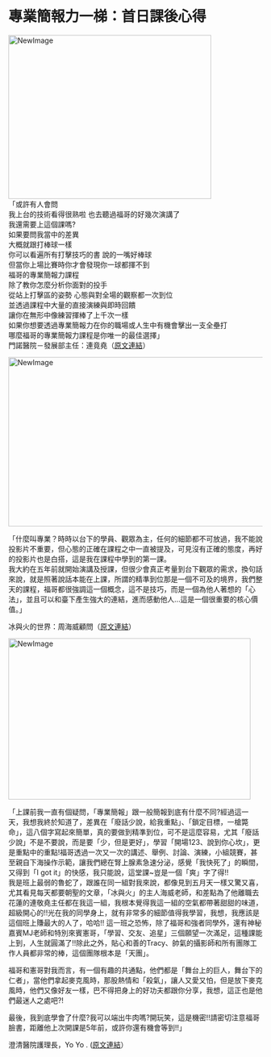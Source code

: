 # 專業簡報力一梯：首日課後心得 

<p><img alt="NewImage" border="0" height="325" src="https://lh3.googleusercontent.com/--EfdGnvVzqs/VkZx-FHNGuI/AAAAAAAATRo/fURwSKIsVBI/NewImage.png?imgmax=800" title="NewImage.png" width="402"/><br/>「或許有人會問<br/>我上台的技術看得很熟啦 也去聽過福哥的好幾次演講了<br/>我還需要上這個課嗎?<br/>如果要問我當中的差異<br/>大概就跟打棒球一樣<br/>你可以看遍所有打擊技巧的書 說的一嘴好棒球<br/>但當你上場比賽時你才會發現你一球都揮不到<br/>福哥的專業簡報力課程<br/>除了教你怎麼分析你面對的投手<br/>從站上打擊區的姿勢 心態與對全場的觀察都一次到位<br/>並透過課程中大量的直接演練與即時回饋<br/>讓你在無形中像練習揮棒了上千次一樣<br/>如果你想要透過專業簡報力在你的職場或人生中有機會擊出一支全壘打<br/>哪麼福哥的專業簡報力課程是你唯一的最佳選擇」<br/>門諾醫院－發展部主任：連竟堯（<a href="http://hualienstone.com/2679">原文連結</a>）</p>
<p><a name="more"></a></p>
<p><img alt="NewImage" border="0" height="336" src="https://lh3.googleusercontent.com/-ng1nrQ-mE4E/VkZy10XKQiI/AAAAAAAATRw/ZCYd9xoMRRc/NewImage.png?imgmax=800" title="NewImage.png" width="599"/></p>
<p>「什麼叫專業？時時以台下的學員、觀眾為主，任何的細節都不可放過，我不能說投影片不重要，但心態的正確在課程之中一直被提及，可見沒有正確的態度，再好的投影片也是白搭，這是我在課程中學到的第一課。<br/>我大約在五年前就開始演講及授課，但很少會真正考量到台下觀眾的需求，換句話來說，就是照著說話本能在上課，所謂的精準到位那是一個不可及的境界，我們整天的課程，福哥都很強調這一個概念，這不是技巧，而是一個為他人著想的「心法」，並且可以和臺下產生強大的連結，進而感動他人…這是一個很重要的核心價值。」</p>
<p>冰與火的世界：周海威顧問（<a href="http://53973000.blogspot.tw/2015/11/blog-post_12.html#gsc.tab=0">原文連結</a>）</p>
<p><img alt="NewImage" border="0" height="320" src="https://lh3.googleusercontent.com/-XVOSnQfrNAo/VlJ5fN0biCI/AAAAAAAATSU/yF0OQJ0NE8A/NewImage.png?imgmax=800" title="NewImage.png" width="480"/></p>
<p>「上課前我一直有個疑問，「專業簡報」跟一般簡報到底有什麼不同?經過這一天，我想我終於知道了，差異在「廢話少說，給我重點」、「鎖定目標，一槍斃命」，這八個字寫起來簡單，真的要做到精準到位，可不是這麼容易，尤其「廢話少說」不是不要說，而是要「少，但是更好」，學習「開場123、說到你心坎」，更是重點中的重點!福哥透過一次又一次的講述、舉例、討論、演練，小組競賽，甚至親自下海操作示範，讓我們總在腎上腺素急速分泌，感覺「我快死了」的瞬間，又得到「I got it」的快感，我只能說，這堂課~豈是一個「爽」字了得!!<br/>我是班上最弱的魯蛇了，跟誰在同一組對我來說，都像見到五月天一樣又驚又喜，尤其看見每天都要朝聖的文章，「冰與火」的主人海威老師，和差點為了他離職去花蓮的連敬堯主任都在我這一組，我根本覺得我這一組的空氣都帶著甜甜的味道，超級開心的!!光在我的同學身上，就有非常多的細節值得我學習，我想，我應該是這個班上賺最大的人了，哈哈!! 這一班之恐怖，除了福哥和強者同學外，還有神秘嘉賓MJ老師和特別來賓憲哥，「學習、交友、追星」三個願望一次滿足，這種課能上到，人生就圓滿了!!除此之外，貼心和善的Tracy、帥氣的攝影師和所有團隊工作人員都非常的棒，這個團隊根本是「天團」。</p>
<p>福哥和憲哥對我而言，有一個有趣的共通點，他們都是「舞台上的巨人，舞台下的仁者」，當他們拿起麥克風時，那股熱情和「殺氣」，讓人又愛又怕，但是放下麥克風時，他們又像好友一樣，巴不得把身上的好功夫都跟你分享，我想，這正也是他們最迷人之處吧?!</p>
<p>最後，我到底學會了什麼?我可以端出牛肉嗎?開玩笑，這是機密!!請密切注意福哥臉書，距離他上次開課是5年前，或許你還有機會等到!!」</p>
<p>澄清醫院護理長，Yo Yo . (<a href="https://www.facebook.com/linchen.wu.7/posts/908820255840568?pnref=story">原文連結</a>）</p>